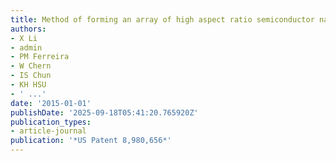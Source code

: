 ```yaml
---
title: Method of forming an array of high aspect ratio semiconductor nanostructures
authors:
- X Li
- admin
- PM Ferreira
- W Chern
- IS Chun
- KH HSU
- ' ...'
date: '2015-01-01'
publishDate: '2025-09-18T05:41:20.765920Z'
publication_types:
- article-journal
publication: '*US Patent 8,980,656*'
---
```

